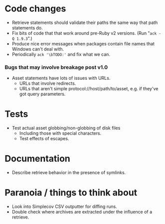 # Code changes

* Retrieve statements should validate their paths the same way that path statements do.
* Fix bits of code that that work around pre-Ruby v2 versions.  (Run "`ack -Q 1.9.3`".)
* Produce nice error messages when packages contain file names that Windows can't deal with.
* Periodically `ack '\bTODO:'` and fix what we can.

### Bugs that may involve breakage post v1.0

* Asset statements have lots of issues with URLs.
    * URLs that involve redirects.
    * URLs that aren't simple protocol://host/path/to/asset, e.g. if they've got query parameters.

# Tests

* Test actual asset globbing/non-globbing of disk files
    * Including those with special characters.
    * Test effects of escapes.

# Documentation

* Describe retrieve behavior in the presence of symlinks.

# Paranoia / things to think about

* Look into Simplecov CSV outputter for diffing runs.
* Double check where archives are extracted under the influence of a retrieve.
